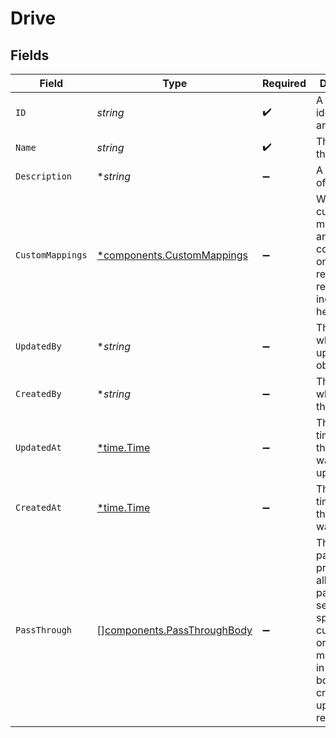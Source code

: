 # Drive


## Fields

| Field                                                                                                                                                   | Type                                                                                                                                                    | Required                                                                                                                                                | Description                                                                                                                                             | Example                                                                                                                                                 |
| ------------------------------------------------------------------------------------------------------------------------------------------------------- | ------------------------------------------------------------------------------------------------------------------------------------------------------- | ------------------------------------------------------------------------------------------------------------------------------------------------------- | ------------------------------------------------------------------------------------------------------------------------------------------------------- | ------------------------------------------------------------------------------------------------------------------------------------------------------- |
| `ID`                                                                                                                                                    | *string*                                                                                                                                                | :heavy_check_mark:                                                                                                                                      | A unique identifier for an object.                                                                                                                      | 12345                                                                                                                                                   |
| `Name`                                                                                                                                                  | *string*                                                                                                                                                | :heavy_check_mark:                                                                                                                                      | The name of the drive                                                                                                                                   | Project Resources                                                                                                                                       |
| `Description`                                                                                                                                           | **string*                                                                                                                                               | :heavy_minus_sign:                                                                                                                                      | A description of the object.                                                                                                                            | A description                                                                                                                                           |
| `CustomMappings`                                                                                                                                        | [*components.CustomMappings](../../models/components/custommappings.md)                                                                                 | :heavy_minus_sign:                                                                                                                                      | When custom mappings are configured on the resource, the result is included here.                                                                       |                                                                                                                                                         |
| `UpdatedBy`                                                                                                                                             | **string*                                                                                                                                               | :heavy_minus_sign:                                                                                                                                      | The user who last updated the object.                                                                                                                   | 12345                                                                                                                                                   |
| `CreatedBy`                                                                                                                                             | **string*                                                                                                                                               | :heavy_minus_sign:                                                                                                                                      | The user who created the object.                                                                                                                        | 12345                                                                                                                                                   |
| `UpdatedAt`                                                                                                                                             | [*time.Time](https://pkg.go.dev/time#Time)                                                                                                              | :heavy_minus_sign:                                                                                                                                      | The date and time when the object was last updated.                                                                                                     | 2020-09-30T07:43:32.000Z                                                                                                                                |
| `CreatedAt`                                                                                                                                             | [*time.Time](https://pkg.go.dev/time#Time)                                                                                                              | :heavy_minus_sign:                                                                                                                                      | The date and time when the object was created.                                                                                                          | 2020-09-30T07:43:32.000Z                                                                                                                                |
| `PassThrough`                                                                                                                                           | [][components.PassThroughBody](../../models/components/passthroughbody.md)                                                                              | :heavy_minus_sign:                                                                                                                                      | The pass_through property allows passing service-specific, custom data or structured modifications in request body when creating or updating resources. |                                                                                                                                                         |